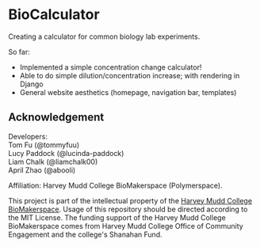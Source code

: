 # BioCalculator
Creating a calculator for common biology lab experiments.

So far:
- Implemented a simple concentration change calculator!
- Able to do simple dilution/concentration increase; with rendering in Django
- General website aesthetics (homepage, navigation bar, templates)


## Acknowledgement
Developers:\
Tom Fu (@tommyfuu)\
Lucy Paddock (@lucinda-paddock)\
Liam Chalk (@liamchalk00)\
April Zhao (@abooli)

Affiliation: Harvey Mudd College BioMakerspace (Polymerspace).

This project is part of the intellectual property of the [Harvey Mudd College BioMakerspace](https://biomakerspace.com/). Usage of this repository should be directed according to the MIT License. The funding support of the Harvey Mudd College BioMakerspace comes from Harvey Mudd College Office of Community Engagement and the college's Shanahan Fund.
